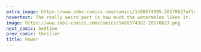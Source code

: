 ```yaml
---
extra_image: https://www.smbc-comics.com/comics/1498574995-20170627after.png
hovertext: The really weird part is how much the watermelon likes it.
image: https://www.smbc-comics.com/comics/1498574982-20170627.png
next_comic: bedtime
prev_comic: thriller
title: Power
---
```


